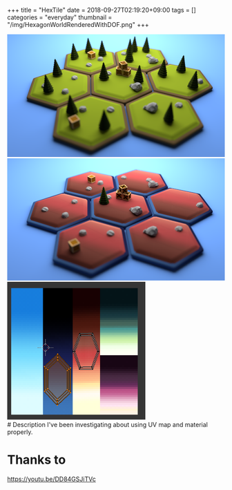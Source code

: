 +++
title = "HexTile"
date = 2018-09-27T02:19:20+09:00
tags = []
categories = "everyday"
thumbnail = "/img/HexagonWorldRenderedWithDOF.png"
+++

<div class="image">
<img src="/img/HexagonWorldRenderedWithDOF.png">
<img src="/img/hexagonTileWithUV.png">
<img src="/img/lowpolyWIthUV.png" style="max-width: 320px;">
</div>

<div class="description">
# Description
I've been investigating about using UV map and material properly.

# Thanks to

https://youtu.be/DD84GSJiTVc